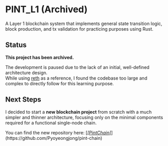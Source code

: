 # PINT_L1 (Archived)

A Layer 1 blockchain system that implements general state transition logic, block production, and tx validation for practicing purposes using Rust.

## Status
**This project has been archived.**

The development is paused due to the lack of an initial, well-defined architecture design.  
While using [reth](https://github.com/paradigmxyz/reth) as a reference, I found the codebase too large and complex to directly follow for this learning purpose.

## Next Steps
I decided to start a **new blockchain project** from scratch with a much simpler and thinner architecture, focusing only on the minimal components required for a functional single-node chain.

You can find the new repository here: [[_[PintChain]_]([https://github.com/Pyoyeongjong/PintChain]([https://github.com/Pyoyeongjong/pint-chain))](https://github.com/Pyoyeongjong/pint-chain)

